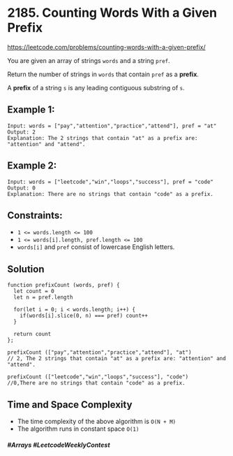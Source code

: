 # 2185. Counting Words With a Given Prefix
https://leetcode.com/problems/counting-words-with-a-given-prefix/

You are given an array of strings `words` and a string `pref`.

Return the number of strings in `words` that contain `pref` as a <b>prefix</b>.

A <b>prefix</b> of a string `s` is any leading contiguous substring of `s`.

## Example 1:
````
Input: words = ["pay","attention","practice","attend"], pref = "at"
Output: 2
Explanation: The 2 strings that contain "at" as a prefix are: "attention" and "attend".
````
## Example 2:
````
Input: words = ["leetcode","win","loops","success"], pref = "code"
Output: 0
Explanation: There are no strings that contain "code" as a prefix.
````

## Constraints:
- `1 <= words.length <= 100`
- `1 <= words[i].length, pref.length <= 100`
- `words[i]` and `pref` consist of lowercase English letters.
##  Solution
````
function prefixCount (words, pref) {
  let count = 0
  let n = pref.length
  
  for(let i = 0; i < words.length; i++) {
    if(words[i].slice(0, n) === pref) count++
  }
  
  return count 
};

prefixCount (["pay","attention","practice","attend"], "at")
// 2, The 2 strings that contain "at" as a prefix are: "attention" and "attend".

prefixCount (["leetcode","win","loops","success"], "code")
//0,There are no strings that contain "code" as a prefix.
````

## Time and Space Complexity
- The time complexity of the above algorithm is `O(N + M)`
- The algorithm runs in constant space `O(1)`
##### #Arrays #LeetcodeWeeklyContest
